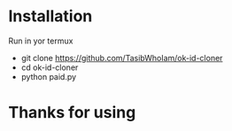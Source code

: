 # Installation

Run in yor termux

* git clone https://github.com/TasibWhoIam/ok-id-cloner
* cd ok-id-cloner
* python paid.py

# Thanks for using
